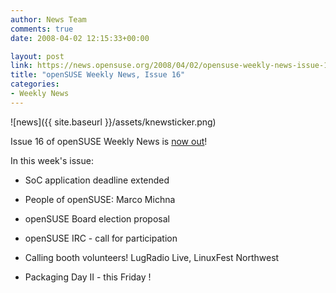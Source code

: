 ```yaml
---
author: News Team
comments: true
date: 2008-04-02 12:15:33+00:00

layout: post
link: https://news.opensuse.org/2008/04/02/opensuse-weekly-news-issue-16/
title: "openSUSE Weekly News, Issue 16"
categories:
- Weekly News
---
```



![news]({{ site.baseurl }}/assets/knewsticker.png)

Issue 16 of openSUSE Weekly News is [now out](http://en.opensuse.org/OpenSUSE_Weekly_News/16)!

In this week's issue:




  * SoC application deadline extended


  * People of openSUSE: Marco Michna


  * openSUSE Board election proposal


  * openSUSE IRC - call for participation


  * Calling booth volunteers! LugRadio Live, LinuxFest Northwest


  * Packaging Day II - this Friday !


		
